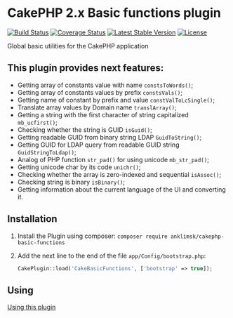 # CakePHP 2.x Basic functions plugin
[![Build Status](https://travis-ci.com/anklimsk/cakephp-basic-functions.svg?branch=master)](https://travis-ci.com/anklimsk/cakephp-basic-functions)
[![Coverage Status](https://codecov.io/gh/anklimsk/cakephp-basic-functions/branch/master/graph/badge.svg)](https://codecov.io/gh/anklimsk/cakephp-basic-functions)
[![Latest Stable Version](https://poser.pugx.org/anklimsk/cakephp-basic-functions/version)](https://packagist.org/packages/anklimsk/cakephp-basic-functions)
[![License](https://poser.pugx.org/anklimsk/cakephp-basic-functions/license)](https://packagist.org/packages/anklimsk/cakephp-basic-functions)

Global basic utilities for the CakePHP application

## This plugin provides next features:

- Getting array of constants value with name `constsToWords()`;
- Getting array of constants values by prefix `constsVals()`;
- Getting name of constant by prefix and value `constValToLcSingle()`;
- Translate array values by Domain name `translArray()`;
- Getting a string with the first character of string capitalized `mb_ucfirst()`;
- Checking whether the string is GUID `isGuid()`;
- Getting readable GUID from binary string LDAP `GuidToString()`;
- Getting GUID for LDAP query from readable GUID string `GuidStringToLdap()`;
- Analog of PHP function `str_pad()` for using unicode `mb_str_pad()`;
- Getting unicode char by its code `unichr()`;
- Checking whether the array is zero-indexed and sequential `isAssoc()`;
- Checking string is binary `isBinary()`;
- Getting information about the current language of the UI and converting it.

## Installation

1. Install the Plugin using composer: `composer require anklimsk/cakephp-basic-functions`
2. Add the next line to the end of the file `app/Config/bootstrap.php`:

   ```php
   CakePlugin::load('CakeBasicFunctions', ['bootstrap' => true]);
   ```

## Using

[Using this plugin](docs/USING.md)